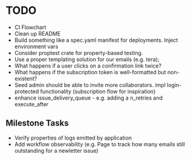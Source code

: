 # TODO

- CI Flowchart
- Clean up README
- Build something like a spec.yaml manifest for deployments. Inject environment vars
- Consider proptest crate for property-based testing.
- Use a proper templating solution for our emails (e.g. tera);
- What happens if a user clicks on a confirmation link twice?
- What happens if the subscription token is well-formatted but non-existent?
- Seed admin should be able to invite more collaborators. impl login-protected functionality (subscription flow for inspiration)
- enhance issue_delivery_queue - e.g. adding a n_retries and execute_after

## Milestone Tasks

- Verify properties of logs emitted by application
- Add workflow observability (e.g. Page to track how many emails still outstanding for a newletter issue)
